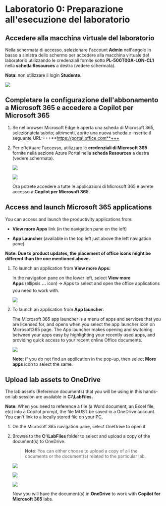 # Laboratorio 0: Preparazione all'esecuzione del laboratorio

## Accedere alla macchina virtuale del laboratorio

Nella schermata di accesso, selezionare l'account **Admin** nell'angolo in basso a sinistra dello schermo per accedere alla macchina virtuale del laboratorio utilizzando le credenziali fornite sotto **PL-500T00A-LON-CL1** nella **scheda Resources** a destra (vedere schermata).

**Nota**: non utilizzare il login **Studente**.

![](./media/image1.png)

## Completare la configurazione dell'abbonamento a Microsoft 365 e accedere a Copilot per Microsoft 365

1.  Se nel browser Microsoft Edge è aperta una scheda di Microsoft 365, selezionatela subito; altrimenti, aprite una nuova       scheda e inserite il seguente URL:+++**https://portal.office.com**+++

2.  Per effettuare l'accesso, utilizzare le **credenziali di Microsoft 365** fornite nella sezione Azure Portal nella            **scheda Resources** a destra (vedere schermata).

    ![](./media/image2.png)

    ![](./media/image3.png)

    Ora potrete accedere a tutte le applicazioni di Microsoft 365 e avrete accesso a **Copilot per Microsoft 365**.

## Access and launch Microsoft 365 applications

You can access and launch the productivity applications from:

- **View more Apps** link (in the navigation pane on the left)

- **App Launcher** (available in the top left just above the left
  navigation pane)

**Note: Due to product updates, the placement of office icons might be
different than the one mentioned above.**

1.  To launch an application from **View more Apps:**

    In the navigation pane on the lower left, select **View more
    Apps** (ellipsis **…** icon) 🡪 Apps to select and open the office
    applications you need to work with.

     ![](./media/image4.png)

2.  To launch an application from **App launcher**:

    The Microsoft 365 app launcher is a menu of apps and services that you
    are licensed for, and opens when you select the app launcher icon on
    Microsoft365 page. The App launcher makes opening and switching
    between your apps easy by highlighting your recently used apps, and
    providing quick access to your recent online Office documents.

    ![](./media/image5.png)

    **Note**: If you do not find an application in the pop-up, then
    select **More apps** icon to select the same.

## Upload lab assets to OneDrive

The lab assets (Reference documents) that you will be using in this
hands-on lab session are available in **C:\LabFiles.**

**Note**: When you need to reference a file (a Word document, an Excel
file, etc) into a Copilot prompt, the file MUST be saved in a OneDrive
account. You can't link to a locally stored file on your PC.

1.  On the Microsoft 365 navigation pane, select OneDrive to open it.

2.  Browse to the **C:\LabFiles** folder to select and upload a copy of
    the document(s) to OneDrive.

    >**Note**: You can either choose to upload a copy of all the documents
    >or the document(s) related to the particular lab.

     ![](./media/image6.png)

     ![](./media/image7.png)

     ![](./media/image8.png)

    Now you will have the document(s) in **OneDrive** to work
    with **Copilot for Microsoft 365** labs.
